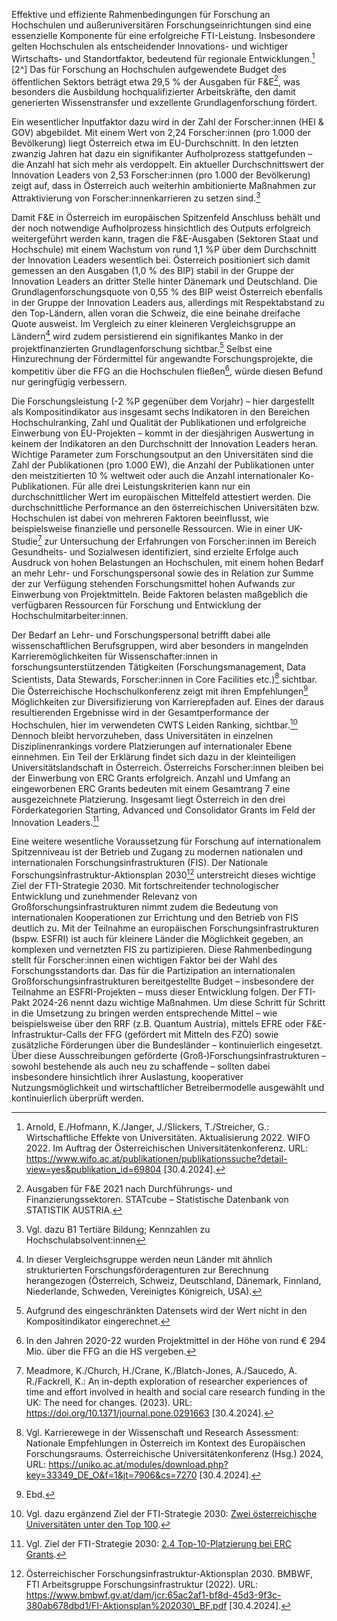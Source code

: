 Effektive und effiziente Rahmenbedingungen für Forschung an Hochschulen
und außeruniversitären Forschungseinrichtungen sind eine essenzielle
Komponente für eine erfolgreiche FTI-Leistung. Insbesondere gelten
Hochschulen als entscheidender Innovations- und wichtiger Wirtschafts-
und Standortfaktor, bedeutend für regionale Entwicklungen.[^1] [2^]
Das für Forschung an Hochschulen aufgewendete Budget des öffentlichen
Sektors beträgt etwa 29,5 % der Ausgaben für F&E[^3], was besonders die
Ausbildung hochqualifizierter Arbeitskräfte, den damit generierten
Wissenstransfer und exzellente Grundlagenforschung fördert.

Ein wesentlicher Inputfaktor dazu wird in der Zahl der
Forscher:innen (HEI & GOV) abgebildet. Mit einem Wert von 2,24
Forscher:innen (pro 1.000 der Bevölkerung) liegt Österreich etwa im
EU-Durchschnitt. In den letzten zwanzig Jahren hat dazu ein signifikanter
Aufholprozess stattgefunden – die Anzahl hat sich mehr als verdoppelt.
Ein aktueller Durchschnittswert der Innovation Leaders von 2,53
Forscher:innen (pro 1.000 der Bevölkerung) zeigt auf, dass in
Österreich auch weiterhin ambitionierte Maßnahmen zur Attraktivierung von
Forscher:innenkarrieren zu setzen sind.[^4]

Damit F&E in Österreich im europäischen Spitzenfeld Anschluss behält und
der noch notwendige Aufholprozess hinsichtlich des Outputs erfolgreich weitergeführt werden kann, tragen die F&E-Ausgaben (Sektoren Staat und Hochschule) mit einem Wachstum von rund 1,1 %P über dem Durchschnitt der Innovation Leaders wesentlich bei. Österreich positioniert sich damit gemessen an den Ausgaben (1,0 % des BIP) stabil in der Gruppe der Innovation Leaders an dritter Stelle hinter Dänemark und Deutschland. Die Grundlagenforschungsquote von 0,55 % des BIP weist Österreich ebenfalls in der Gruppe der Innovation Leaders aus, allerdings mit Respektabstand zu den Top-Ländern, allen voran die Schweiz, die eine beinahe dreifache Quote ausweist. Im Vergleich zu einer kleineren Vergleichsgruppe an Ländern[^5] wird zudem persistierend ein signifikantes Manko in der projektfinanzierten Grundlagenforschung sichtbar.[^6] Selbst eine Hinzurechnung der Fördermittel für angewandte Forschungsprojekte, die kompetitiv über die FFG an die Hochschulen fließen[^7], würde diesen Befund nur geringfügig verbessern.

Die Forschungsleistung (-2 %P gegenüber dem Vorjahr) – hier dargestellt
als Kompositindikator aus insgesamt sechs Indikatoren in den Bereichen
Hochschulranking, Zahl und Qualität der Publikationen und erfolgreiche
Einwerbung von EU-Projekten –  kommt in der diesjährigen Auswertung in
keinem der Indikatoren an den Durchschnitt der Innovation Leaders heran.
Wichtige Parameter zum Forschungsoutput an den Universitäten sind
die Zahl der Publikationen (pro 1.000 EW), die Anzahl der Publikationen
unter den meistzitierten 10 % weltweit oder auch die Anzahl
internationaler Ko-Publikationen. Für alle drei Leistungskriterien kann
nur ein durchschnittlicher Wert im europäischen Mittelfeld attestiert
werden. Die durchschnittliche Performance an den österreichischen
Universitäten bzw. Hochschulen ist dabei von mehreren Faktoren
beeinflusst, wie beispielsweise finanzielle und personelle Ressourcen. Wie in einer UK-Studie[^8] zur Untersuchung der Erfahrungen von Forscher:innen im Bereich Gesundheits- und Sozialwesen identifiziert, sind erzielte Erfolge auch Ausdruck von hohen Belastungen an Hochschulen, mit einem hohen Bedarf an mehr Lehr- und Forschungspersonal sowie des in Relation zur Summe der zur Verfügung stehenden Forschungsmittel hohen Aufwands zur Einwerbung von Projektmitteln. Beide Faktoren belasten maßgeblich die verfügbaren Ressourcen für Forschung und Entwicklung der Hochschulmitarbeiter:innen.

Der Bedarf an Lehr- und Forschungspersonal betrifft dabei alle
wissenschaftlichen Berufsgruppen, wird aber besonders in mangelnden
Karrieremöglichkeiten für Wissenschafter:innen in
forschungsunterstützenden Tätigkeiten (Forschungsmanagement, Data
Scientists, Data Stewards, Forscher:innen in Core Facilities etc.)[^9]
sichtbar. Die Österreichische Hochschulkonferenz zeigt mit ihren
Empfehlungen[^10] Möglichkeiten zur Diversifizierung von Karrierepfaden auf. Eines der daraus resultierenden Ergebnisse
wird in der Gesamtperformance der Hochschulen, hier im verwendeten CWTS
Leiden Ranking, sichtbar.[^11] Dennoch bleibt hervorzuheben, dass
Universitäten in einzelnen Disziplinenrankings vordere Platzierungen auf
internationaler Ebene einnehmen. Ein Teil der Erklärung findet sich dazu
in der kleinteiligen Universitätslandschaft in Österreich. Österreichs
Forscher:innen bleiben bei der Einwerbung von ERC Grants erfolgreich.
Anzahl und Umfang an eingeworbenen ERC Grants bedeuten mit einem
Gesamtrang 7 eine ausgezeichnete Platzierung. Insgesamt liegt Österreich
in den drei Förderkategorien Starting, Advanced und Consolidator Grants
im Feld der Innovation Leaders.[^12]

Eine weitere wesentliche Voraussetzung für Forschung auf internationalem
Spitzenniveau ist der Betrieb und Zugang zu modernen nationalen und
internationalen Forschungsinfrastrukturen (FIS). Der Nationale
Forschungsinfrastruktur-Aktionsplan 2030[^13] unterstreicht dieses
wichtige Ziel der FTI-Strategie 2030. Mit fortschreitender
technologischer Entwicklung und zunehmender Relevanz von
Großforschungsinfrastrukturen nimmt zudem die Bedeutung von
internationalen Kooperationen zur Errichtung und den Betrieb von FIS
deutlich zu. Mit der Teilnahme an europäischen Forschungsinfrastrukturen
(bspw. ESFRI) ist auch für kleinere Länder die Möglichkeit gegeben, an
komplexen und vernetzten FIS zu partizipieren. Diese Rahmenbedingung stellt für Forscher:innen einen wichtigen Faktor bei der Wahl des Forschungsstandorts dar. Das für die Partizipation an internationalen Großforschungsinfrastrukturen
bereitgestellte Budget – insbesondere der Teilnahme an ESFRI-Projekten
– muss dieser Entwicklung folgen. Der FTI-Pakt 2024-26 nennt dazu
wichtige Maßnahmen. Um diese Schritt für Schritt in die Umsetzung zu bringen werden entsprechende Mittel – wie beispielsweise über den RRF (z.B. Quantum Austria), mittels EFRE oder F&E-Infrastruktur-Calls der FFG (gefördert mit Mitteln des FZÖ) sowie zusätzliche Förderungen über die Bundesländer – kontinuierlich eingesetzt. Über diese Ausschreibungen geförderte (Groß‑)Forschungsinfrastrukturen – sowohl bestehende als auch neu zu schaffende – sollten dabei insbesondere hinsichtlich ihrer Auslastung, kooperativer Nutzungsmöglichkeit und wirtschaftlicher Betreibermodelle ausgewählt und kontinuierlich überprüft werden.

[^1]: Arnold, E./Hofmann, K./Janger, J./Slickers, T./Streicher, G.:
    Wirtschaftliche Effekte von Universitäten. Aktualisierung 2022. WIFO
    2022. Im Auftrag der Österreichischen Universitätenkonferenz. URL:
    <https://www.wifo.ac.at/publikationen/publikationssuche?detail-view=yes&publikation_id=69804> \[30.4.2024\].

[^2]: Streicher, G./Arnold, E./Firgo, M./Janger, J./ Reinstaller, A./
    Schmidt-Padickakudy, N.: Volkswirtschaftliche Effekte von
    Hochschulen und Forschungseinrichtungen in Niederösterreich. WIFO
    2021. Im Auftrag des Amts der Niederösterreichischen
    Landesregierung. URL: <https://www.wifo.ac.at/publikationen/publikationssuche?detail-view=yes&publikation_id=69163> \[30.4.2024\].

[^3]: Ausgaben für F&E 2021 nach Durchführungs- und
    Finanzierungssektoren. STATcube – Statistische Datenbank von
    STATISTIK AUSTRIA.

[^4]: Vgl. dazu B1 Tertiäre Bildung; Kennzahlen zu
    Hochschulabsolvent:innen

[^5]: In dieser Vergleichsgruppe werden neun Länder mit ähnlich
    strukturierten Forschungsförderagenturen zur Berechnung herangezogen
    (Österreich, Schweiz, Deutschland, Dänemark, Finnland, Niederlande,
    Schweden, Vereinigtes Königreich, USA).

[^6]: Aufgrund des eingeschränkten Datensets wird der Wert nicht in den
    Kompositindikator eingerechnet.

[^7]: In den Jahren 2020-22 wurden Projektmittel in der Höhe von rund €
    294 Mio. über die FFG an die HS vergeben.

[^8]: Meadmore, K./Church, H./Crane, K./Blatch-Jones, A./Saucedo, A.
    R./Fackrell, K.: An in-depth exploration of researcher experiences
    of time and effort involved in health and social care research
    funding in the UK: The need for changes. (2023). URL: <https://doi.org/10.1371/journal.pone.0291663> \[30.4.2024\].

[^9]: Vgl. Karrierewege in der Wissenschaft und Research Assessment:
    Nationale Empfehlungen in Österreich im Kontext des Europäischen
    Forschungsraums. Österreichische Universitätenkonferenz (Hsg.) 2024,
    URL: <https://uniko.ac.at/modules/download.php?key=33349_DE_O&f=1&jt=7906&cs=7270> \[30.4.2024\].

[^10]: Ebd.

[^11]: Vgl. dazu ergänzend Ziel der FTI-Strategie 2030: [Zwei
    österreichische Universitäten unter den Top 100](https://fti-monitor.forwit.at/Z/3.3).

[^12]: Vgl. Ziel der FTI-Strategie 2030: [2.4 Top-10-Platzierung bei ERC Grants](https://fti-monitor.forwit.at/Z/2.4).

[^13]: Österreichischer Forschungsinfrastruktur-Aktionsplan 2030. BMBWF,
    FTI Arbeitsgruppe Forschungsinfrastruktur (2022). URL: <https://www.bmbwf.gv.at/dam/jcr:65ac2af1-bf8d-45d3-9f3c-380ab678dbd1/FI-Aktionsplan%202030\_BF.pdf> \[30.4.2024\].
